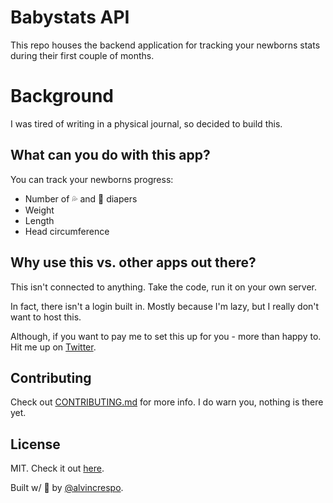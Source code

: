 # Babystats API

This repo houses the backend application for tracking your newborns stats during their first couple of months.

# Background

I was tired of writing in a physical journal, so decided to build this.

## What can you do with this app?

You can track your newborns progress:

- Number of 💦 and 💩 diapers
- Weight
- Length
- Head circumference

## Why use this vs. other apps out there?

This isn't connected to anything. Take the code, run it on your own server.

In fact, there isn't a login built in. Mostly because I'm lazy, but I really don't want to host this.

Although, if you want to pay me to set this up for you - more than happy to. Hit me up on [Twitter](https://twitter.com/home).

## Contributing

Check out [CONTRIBUTING.md](docs/CONTRIBUTING.md) for more info. I do warn you, nothing is there yet.

## License

MIT. Check it out [here](./LICENSE).

Built w/ 💖 by [@alvincrespo](https://twitter.com/alvincrespo).
